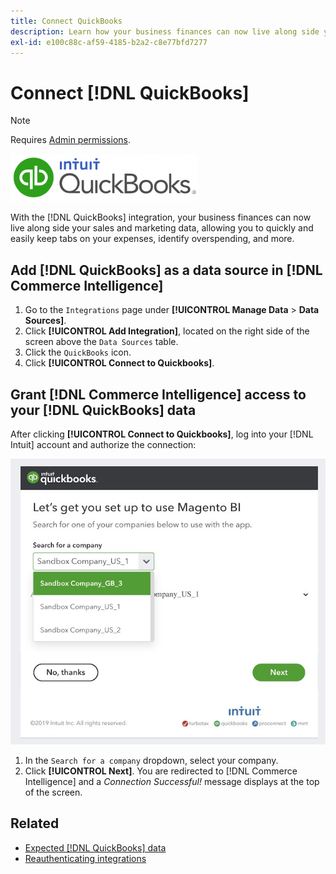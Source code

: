 ```yaml
---
title: Connect QuickBooks
description: Learn how your business finances can now live along side your sales and marketing data, allowing you to quickly and easily keep tabs on your expenses, identify overspending, and more.
exl-id: e100c88c-af59-4185-b2a2-c8e77bfd7277
---
```

# Connect [!DNL QuickBooks]

>[!NOTE]
>
>Requires [Admin permissions](../../../administrator/user-management/user-management.md).

![](../../../assets/Quickbooks.png)

With the [!DNL QuickBooks] integration, your business finances can now live along side your sales and marketing data, allowing you to quickly and easily keep tabs on your expenses, identify overspending, and more.

## Add [!DNL QuickBooks] as a data source in [!DNL Commerce Intelligence]

1. Go to the `Integrations` page under **[!UICONTROL Manage Data** > **Data Sources]**.
1. Click **[!UICONTROL Add Integration]**, located on the right side of the screen above the `Data Sources` table.
1. Click the `QuickBooks` icon.
1. Click **[!UICONTROL Connect to Quickbooks]**.

## Grant [!DNL Commerce Intelligence] access to your [!DNL QuickBooks] data

After clicking **[!UICONTROL Connect to Quickbooks]**, log into your [!DNL Intuit] account and authorize the connection:

![](../../../assets/QuickBooks_App_Store_1.jpg)

1. In the `Search for a company` dropdown, select your company.
1. Click **[!UICONTROL Next]**. You are redirected to [!DNL Commerce Intelligence] and a *Connection Successful!* message displays at the top of the screen.

## Related

* [Expected [!DNL QuickBooks] data](../integrations/quickbooks-data.md)
* [Reauthenticating integrations](https://experienceleague.adobe.com/docs/commerce-knowledge-base/kb/how-to/mbi-reauthenticating-integrations.html?lang=en)
